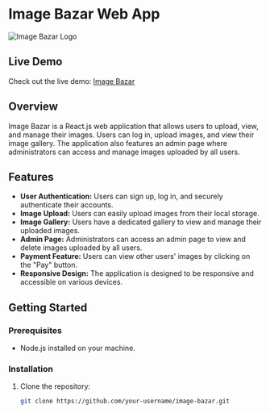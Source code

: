 # Image Bazar Web App

![Image Bazar Logo](link_to_your_logo_image)

## Live Demo

Check out the live demo: [Image Bazar](https://image-bazar-mu.vercel.app/)

## Overview

Image Bazar is a React.js web application that allows users to upload, view, and manage their images. Users can log in, upload images, and view their image gallery. The application also features an admin page where administrators can access and manage images uploaded by all users.

## Features

- **User Authentication:** Users can sign up, log in, and securely authenticate their accounts.
- **Image Upload:** Users can easily upload images from their local storage.
- **Image Gallery:** Users have a dedicated gallery to view and manage their uploaded images.
- **Admin Page:** Administrators can access an admin page to view and delete images uploaded by all users.
- **Payment Feature:** Users can view other users' images by clicking on the "Pay" button.
- **Responsive Design:** The application is designed to be responsive and accessible on various devices.

## Getting Started

### Prerequisites

- Node.js installed on your machine.

### Installation

1. Clone the repository:

   ```bash
   git clone https://github.com/your-username/image-bazar.git
